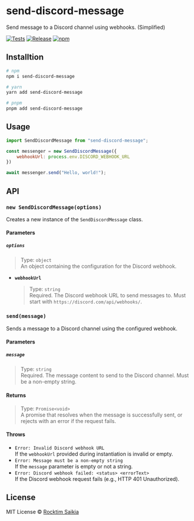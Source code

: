 # send-discord-message

Send message to a Discord channel using webhooks. (Simplified)

[![Tests](https://github.com/rocktimsaikia/send-discord-message/actions/workflows/tests.yml/badge.svg)](https://github.com/rocktimsaikia/send-discord-message/actions/workflows/tests.yml) [![Release](https://github.com/rocktimsaikia/send-discord-message/actions/workflows/release.yml/badge.svg)](https://github.com/rocktimsaikia/send-discord-message/actions/workflows/release.yml) [![npm](https://img.shields.io/npm/v/send-discord-message?color=bright)](https://npmjs.com/package/send-discord-message)

## Installtion

```sh
# npm
npm i send-discord-message

# yarn
yarn add send-discord-message

# pnpm
pnpm add send-discord-message
```

## Usage

```javascript
import SendDiscordMessage from "send-discord-message";

const messenger = new SendDiscordMessage({
	webhookUrl: process.env.DISCORD_WEBHOOK_URL
})

await messenger.send("Hello, world!");
```

## API

### `new SendDiscordMessage(options)`

Creates a new instance of the `SendDiscordMessage` class.

#### Parameters

##### `options`

> Type: `object`  
> An object containing the configuration for the Discord webhook.

- **`webhookUrl`**  
  > Type: `string`  
  > Required. The Discord webhook URL to send messages to. Must start with `https://discord.com/api/webhooks/`.

### `send(message)`

Sends a message to a Discord channel using the configured webhook.

#### Parameters

##### `message`

> Type: `string`  
> Required. The message content to send to the Discord channel. Must be a non-empty string.

#### Returns

> Type: `Promise<void>`  
> A promise that resolves when the message is successfully sent, or rejects with an error if the request fails.

#### Throws

- `Error: Invalid Discord webhook URL`  
  If the `webhookUrl` provided during instantiation is invalid or empty.
- `Error: Message must be a non-empty string`  
  If the `message` parameter is empty or not a string.
- `Error: Discord webhook failed: <status> <errorText>`  
  If the Discord webhook request fails (e.g., HTTP 401 Unauthorized).


## License

MIT License © [Rocktim Saikia](https://rocktimsaikia.dev)

